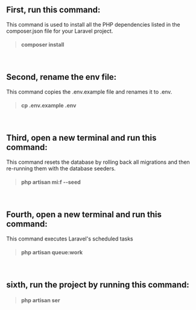 ## First, run this command:
This command is used to install all the PHP dependencies listed in the composer.json file for your Laravel project.
> #### composer install
<br />

## Second, rename the env file:
This command copies the .env.example file and renames it to .env.
> #### cp .env.example .env
<br />

## Third, open a new terminal and run this command: 
This command resets the database by rolling back all migrations and then re-running them with the database seeders.
>#### php artisan mi:f --seed
<br />

## Fourth, open a new terminal and run this command: 
This command executes Laravel's scheduled tasks
> #### php artisan queue:work
 <br />
 
## sixth, run the project by running this command:
>#### php artisan ser
 <br />




